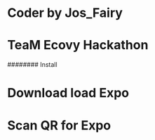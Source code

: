 # Coder by Jos_Fairy
# TeaM Ecovy Hackathon

######## Install
# Download load Expo
# Scan QR for Expo